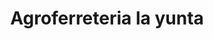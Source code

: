---
title: "Agroferreteria la yunta"
url: /san-jose-guayabal/agroferreteria-la-yunta/
shop: hardware
---